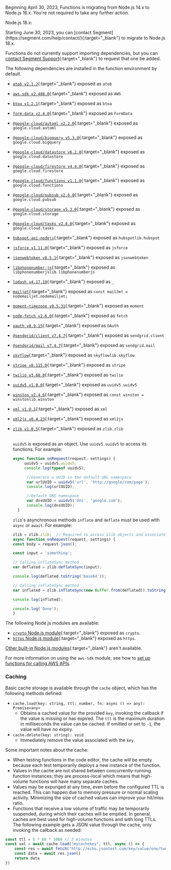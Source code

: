 Beginning April 30, 2023, Functions is migrating from Node.js 14.x to Node.js 16.x. You're not required to take any further action.

<div class="premonition success"><div class="fa fa-check-square"></div><div class="content"><p class="header">Node.js 18.x: </p><p markdown=1>Starting June 30, 2023, you can [contact Segment](https://segment.com/help/contact/){:target="_blank"} to migrate to Node.js 18.x.</p></div></div>

Functions do not currently support importing dependencies, but you can [contact Segment Support](https://segment.com/help/contact/){:target="_blank"} to request that one be added.

The following dependencies are installed in the function environment by default.

- [`atob v2.1.2`](https://www.npmjs.com/package/atob){:target="_blank"} exposed as `atob`
- [`aws-sdk v2.488.0`](https://www.npmjs.com/package/aws-sdk){:target="_blank"} exposed as `AWS`
- [`btoa v1.2.1`](https://www.npmjs.com/package/btoa){:target="_blank"} exposed as `btoa`
- [`form-data v2.4.0`](https://www.npmjs.com/package/form-data){:target="_blank"} exposed as `FormData`
- [`@google-cloud/automl v2.2.0`](https://www.npmjs.com/package/@google-cloud/automl){:target="_blank"} exposed as `google.cloud.automl`
- [`@google-cloud/bigquery v5.3.0`](https://www.npmjs.com/package/@google-cloud/bigquery){:target="_blank"} exposed as `google.cloud.bigquery`
- [`@google-cloud/datastore v6.2.0`](https://www.npmjs.com/package/@google-cloud/datastore){:target="_blank"} exposed as `google.cloud.datastore`
- [`@google-cloud/firestore v4.4.0`](https://www.npmjs.com/package/@google-cloud/firestore){:target="_blank"} exposed as `google.cloud.firestore`
- [`@google-cloud/functions v1.1.0`](https://www.npmjs.com/package/@google-cloud/functions){:target="_blank"} exposed as `google.cloud.functions`
- [`@google-cloud/pubsub v2.6.0`](https://www.npmjs.com/package/@google-cloud/pubsub){:target="_blank"} exposed as `google.cloud.pubsub`
- [`@google-cloud/storage v5.3.0`](https://www.npmjs.com/package/@google-cloud/storage){:target="_blank"} exposed as `google.cloud.storage`
- [`@google-cloud/tasks v2.6.0`](https://www.npmjs.com/package/@google-cloud/tasks){:target="_blank"} exposed as `google.cloud.tasks`
- [`hubspot-api-nodejs`](https://www.npmjs.com/package/@hubspot/api-client){:target="_blank"} exposed as `hubspotlib.hubspot`
- [`jsforce v1.11.0`](https://www.npmjs.com/package/jsforce){:target="_blank"} exposed as `jsforce`
- [`jsonwebtoken v8.5.1`](https://www.npmjs.com/package/jsonwebtoken){:target="_blank"} exposed as `jsonwebtoken`
- [`libphonenumber-js`](https://www.npmjs.com/package/libphonenumber-js){:target="_blank"} exposed as `libphonenumberjslib.libphonenumberjs`
- [`lodash v4.17.19`](https://www.npmjs.com/package/lodash){:target="_blank"} exposed as `_`
- [`mailjet`](https://www.npmjs.com/package/node-mailjet){:target="_blank"} exposed as `const mailJet = nodemailjet.nodemailjet;`
- [`moment-timezone v0.5.31`](https://www.npmjs.com/package/moment-timezone/v/0.5.31){:target="_blank"} exposed as `moment`
- [`node-fetch v2.6.0`](https://www.npmjs.com/package/node-fetch){:target="_blank"} exposed as `fetch`
- [`oauth v0.9.15`](https://www.npmjs.com/package/oauth){:target="_blank"} exposed as `OAuth`
- [`@sendgrid/client v7.4.7`](https://www.npmjs.com/package/@sendgrid/client){:target="_blank"} exposed as `sendgrid.client`
- [`@sendgrid/mail v7.4.7`](https://www.npmjs.com/package/@sendgrid/mail){:target="_blank"} exposed as `sendgrid.mail`
- [`skyflow`](https://www.npmjs.com/package/skyflow-node){:target="_blank"} exposed as `skyflowlib.skyflow`
- [`stripe v8.115.0`](https://www.npmjs.com/package/stripe){:target="_blank"} exposed as `stripe`
- [`twilio v3.68.0`](https://www.npmjs.com/package/twilio){:target="_blank"} exposed as `twilio`
- [`uuidv5 v1.0.0`](https://www.npmjs.com/package/uuidv5){:target="_blank"} exposed as `uuidv5.uuidv5`
- [`winston v2.4.6`](https://www.npmjs.com/package/winston){:target="_blank"} exposed as `const winston = winstonlib.winston`
- [`xml v1.0.1`](https://www.npmjs.com/package/xml){:target="_blank"} exposed as `xml`
- [`xml2js v0.4.23`](https://www.npmjs.com/package/xml2js){:target="_blank"} exposed as `xml2js`
- [`zlib v1.0.5`](https://www.npmjs.com/package/zlib){:target="_blank"} exposed as `zlib.zlib`

  <br> `uuidv5` is exposed as an object. Use `uuidv5.uuidv5` to access its functions. For example:

    ```js
    async function onRequest(request, settings) {
	     uuidv5 = uuidv5.uuidv5;
	     console.log(typeof uuidv5);

	      //Generate a UUID in the default URL namespace
	      var urlUUID = uuidv5('url', 'http://google/com/page');
	      console.log(urlUUID);

	      //Default DNS namespace
	      var dnsUUID = uuidv5('dns', 'google.com');
	      console.log(dnsUUID);
      }
    ```
  `zlib`'s asynchronous methods `inflate` and `deflate` must be used with `async` or `await`. For example:

    ```js
  zlib = zlib.zlib;  // Required to access zlib objects and associated functions
  async function onRequest(request, settings) {
    const body = request.json();

    const input = 'something';

    // Calling inflateSync method
    var deflated = zlib.deflateSync(input);

    console.log(deflated.toString('base64'));

    // Calling inflateSync method
    var inflated = zlib.inflateSync(new Buffer.from(deflated)).toString();

    console.log(inflated);

    console.log('Done');
    }
    ```

The following Node.js modules are available:
- [`crypto` Node.js module](https://nodejs.org/dist/latest-v10.x/docs/api/crypto.html ){:target="_blank"} exposed as `crypto`.
- [`https` Node.js module](https://nodejs.org/api/https.html){:target="_blank"} exposed as `https`.

[Other built-in Node.js modules](https://nodejs.org/api/modules.html){:target="_blank"} aren't available.

For more information on using the `aws-sdk` module, see how to [set up functions for calling AWS APIs](/docs/connections/functions/aws-apis/).

### Caching

Basic cache storage is available through the `cache` object, which has the following methods defined:

- `cache.load(key: string, ttl: number, fn: async () => any): Promise<any>`
  - Obtains a cached value for the provided `key`, invoking the callback if the value is missing or has expired. The `ttl` is the maximum duration in milliseconds the value can be cached. If omitted or set to `-1`, the value will have no expiry.
- `cache.delete(key: string): void`
  - Immediately remove the value associated with the `key`.

Some important notes about the cache:

- When testing functions in the code editor, the cache will be empty because each test temporarily deploys a new instance of the function.
- Values in the cache are not shared between concurrently-running function instances; they are process-local which means that high-volume functions will have many separate caches.
- Values may be expunged at any time, even before the configured TTL is reached. This can happen due to memory pressure or normal scaling activity. Minimizing the size of cached values can improve your hit/miss ratio.
- Functions that receive a low volume of traffic may be temporarily suspended, during which their caches will be emptied. In general, caches are best used for high-volume functions and with long TTLs.
The following example gets a JSON value through the cache, only invoking the callback as needed:

```js
const ttl = 5 * 60 * 1000 // 5 minutes
const val = await cache.load("mycachekey", ttl, async () => {
    const res = await fetch("http://echo.jsontest.com/key/value/one/two")
    const data = await res.json()
    return data
})
```
